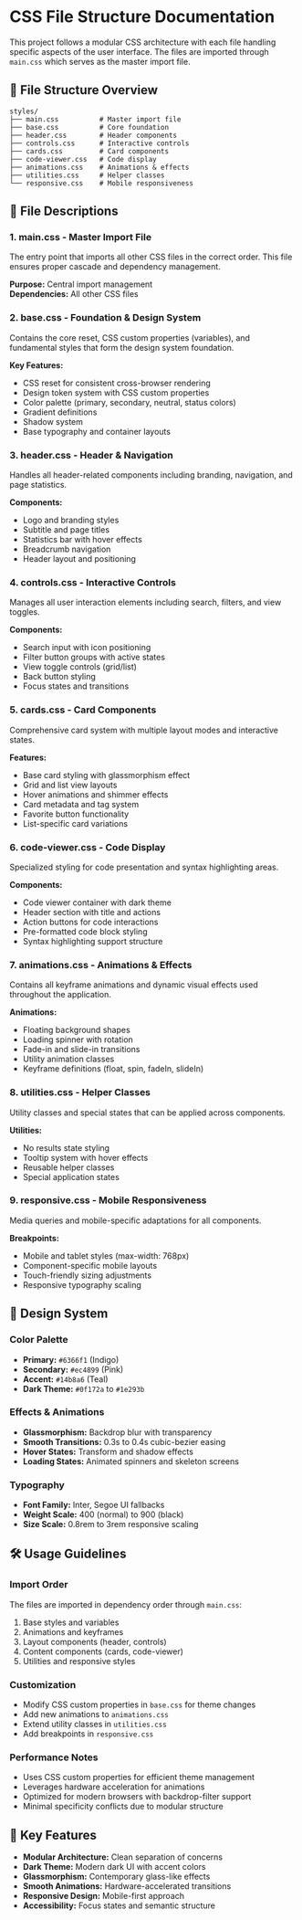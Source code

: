 # CSS File Structure Documentation

This project follows a modular CSS architecture with each file handling specific aspects of the user interface. The files are imported through `main.css` which serves as the master import file.

## 📁 File Structure Overview

```
styles/
├── main.css          # Master import file
├── base.css          # Core foundation
├── header.css        # Header components
├── controls.css      # Interactive controls
├── cards.css         # Card components
├── code-viewer.css   # Code display
├── animations.css    # Animations & effects
├── utilities.css     # Helper classes
└── responsive.css    # Mobile responsiveness
```

## 🎯 File Descriptions

### 1. **main.css** - Master Import File
The entry point that imports all other CSS files in the correct order. This file ensures proper cascade and dependency management.

**Purpose:** Central import management  
**Dependencies:** All other CSS files

### 2. **base.css** - Foundation & Design System
Contains the core reset, CSS custom properties (variables), and fundamental styles that form the design system foundation.

**Key Features:**
- CSS reset for consistent cross-browser rendering
- Design token system with CSS custom properties
- Color palette (primary, secondary, neutral, status colors)
- Gradient definitions
- Shadow system
- Base typography and container layouts

### 3. **header.css** - Header & Navigation
Handles all header-related components including branding, navigation, and page statistics.

**Components:**
- Logo and branding styles
- Subtitle and page titles
- Statistics bar with hover effects
- Breadcrumb navigation
- Header layout and positioning

### 4. **controls.css** - Interactive Controls
Manages all user interaction elements including search, filters, and view toggles.

**Components:**
- Search input with icon positioning
- Filter button groups with active states
- View toggle controls (grid/list)
- Back button styling
- Focus states and transitions

### 5. **cards.css** - Card Components
Comprehensive card system with multiple layout modes and interactive states.

**Features:**
- Base card styling with glassmorphism effect
- Grid and list view layouts
- Hover animations and shimmer effects
- Card metadata and tag system
- Favorite button functionality
- List-specific card variations

### 6. **code-viewer.css** - Code Display
Specialized styling for code presentation and syntax highlighting areas.

**Components:**
- Code viewer container with dark theme
- Header section with title and actions
- Action buttons for code interactions
- Pre-formatted code block styling
- Syntax highlighting support structure

### 7. **animations.css** - Animations & Effects
Contains all keyframe animations and dynamic visual effects used throughout the application.

**Animations:**
- Floating background shapes
- Loading spinner with rotation
- Fade-in and slide-in transitions
- Utility animation classes
- Keyframe definitions (float, spin, fadeIn, slideIn)

### 8. **utilities.css** - Helper Classes
Utility classes and special states that can be applied across components.

**Utilities:**
- No results state styling
- Tooltip system with hover effects
- Reusable helper classes
- Special application states

### 9. **responsive.css** - Mobile Responsiveness
Media queries and mobile-specific adaptations for all components.

**Breakpoints:**
- Mobile and tablet styles (max-width: 768px)
- Component-specific mobile layouts
- Touch-friendly sizing adjustments
- Responsive typography scaling

## 🎨 Design System

### Color Palette
- **Primary:** `#6366f1` (Indigo)
- **Secondary:** `#ec4899` (Pink)
- **Accent:** `#14b8a6` (Teal)
- **Dark Theme:** `#0f172a` to `#1e293b`

### Effects & Animations
- **Glassmorphism:** Backdrop blur with transparency
- **Smooth Transitions:** 0.3s to 0.4s cubic-bezier easing
- **Hover States:** Transform and shadow effects
- **Loading States:** Animated spinners and skeleton screens

### Typography
- **Font Family:** Inter, Segoe UI fallbacks
- **Weight Scale:** 400 (normal) to 900 (black)
- **Size Scale:** 0.8rem to 3rem responsive scaling

## 🛠 Usage Guidelines

### Import Order
The files are imported in dependency order through `main.css`:
1. Base styles and variables
2. Animations and keyframes
3. Layout components (header, controls)
4. Content components (cards, code-viewer)
5. Utilities and responsive styles

### Customization
- Modify CSS custom properties in `base.css` for theme changes
- Add new animations to `animations.css`
- Extend utility classes in `utilities.css`
- Add breakpoints in `responsive.css`

### Performance Notes
- Uses CSS custom properties for efficient theme management
- Leverages hardware acceleration for animations
- Optimized for modern browsers with backdrop-filter support
- Minimal specificity conflicts due to modular structure

## 🎯 Key Features

- **Modular Architecture:** Clean separation of concerns
- **Dark Theme:** Modern dark UI with accent colors
- **Glassmorphism:** Contemporary glass-like effects
- **Smooth Animations:** Hardware-accelerated transitions
- **Responsive Design:** Mobile-first approach
- **Accessibility:** Focus states and semantic structure
